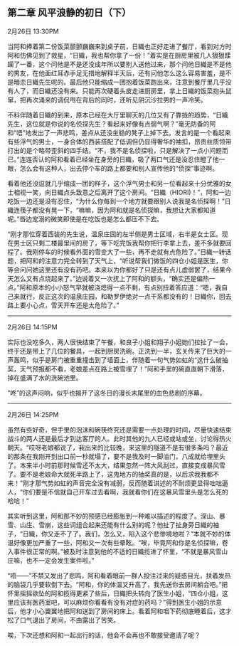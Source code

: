 ##  第二章 风平浪静的初日（下）
2月26日 13:30PM

当阿和捧着第二份饭菜颤颤巍巍来到桌子前，日織也正好走进了餐厅，看到对方时阿和仿佛见到了救星，“日織，我也帮你拿了一份！”着实是在厨房里被几人狠狠蹂躏了一番，这个问他是不是还没成年所以要别人送他过来，那个问他日織是不是他的男友，在他面红耳赤手足无措地解释半天后，还有问他怎么这么容易害羞，是不是暗恋日織先生呢的。最后他只能缩成一团抱着饭菜跑出来，注意到餐厅里几乎没有人了，而日織还没有来。只能再次硬着头皮走进厨房里，拿上日織的饭菜抱头鼠窜，把再次涌来的调侃甩在背后的同时，还听见阴沉沙拉男的一声冷笑。

不料伴随着日織的到来，原本已经在大厅里聊天的几位又有了靠拢的趋势，“日織先生，这位就是你说的名侦探先生？看起来好像有点弱气啊？”毫无防备的阿和“唔”地发出了一声悲鸣，差点从还没坐稳的凳子上掉下去。发言的是一个看起来有些浮气的男士，一身合体的西装搭配了低调但仍显得奢华的袖扣，昂贵丝质领带打出的是个略带歪斜的四手结。“不，我不是名侦探啦，只是解决了一点小问题而已。”连连否认的阿和看着已经坐在身旁的日織，吸了两口气还是没忍住瞪了他一眼，怎么会有这种人，出去停个车的路上都要和别人宣传他的“侦探”事迹啊。

看着他还没逗就几乎缩成一团的样子，这个浮气男士和另一位看起来十分优雅的女士相视一笑，向日織点头致意之后离开了这个房间。“日織（HIORI)！”，阿和一边吃饭一边还是没有忍住，“为什么你每到一个地方就要跟别人说我是名侦探啊！”日織连筷子都没有晃一下，“嘛嘛，因为阿和就是名侦探嘛，我想让大家都知道呢。”唇边宠溺的微笑即使是在吃饭也是怎么都压不下去。

“刚才那位穿着西装的先生说，温泉庄园的左半侧是男士区域，右半是女士区。现在男士区只剩二楼最里间的房了，等下吃完饭我帮你把行李拿上去，差不多就要回程了。我刚停车的时候看外面的雪变大了一些，再不走就有点危险了。”日織一转话题，把阿和的注意力完全转到了天气上，“听说帮我们做饭的四仓小姐是医生，你等会问问她这里还有没有药吧。本来以为你都好了只是还有点儿虚弱罢了，结果今天怎么又有点烧起来了。”边说着又一次抚上了阿和的额头，“确实还是偏热一点。”阿和原本的小小怒气早就被浇熄得一点不剩，有点别扭着答应道：“嗯，我自己来就行，反正这次的温泉庄园，和勒罗伊绝对一点干系都没有的！日織你，回去路上要小心点，雪天开车还是太危险了。”

---

2月26日 14:15PM

实际也没吃多久，两人很快结束了午餐，和良子小姐和翔子小姐她们拉扯了一会，终于还是带上了几位的餐具，一起到厨房洗碗。正洗到一半，玄关传来了巨大的一声轰鸣，似乎是房门被重重撞击到了墙面上，伴随着一句气势如虹的“这什么破抽奖，天气预报都不看，老娘差点在路上被雪埋了！”阿和手里的碗直直朝下滑落，掉在盛满了水的洗碗池里。

“咚”的这声闷响，似乎也揭开了这冬日的漫长末尾里的血色悲剧的序幕。

---

2月26日 14:25PM

虽然有些好奇，但手里的泡沫和碗筷终究还是需要一点处理的时间，尽量快速结束战斗的两人还是最后才到达客厅的人。此时其他的九人已经或站或坐，讨论得热火朝天。“哎呀老娘都说了，我出来的比较晚，来这里的隧道不是有很多条吗？最近的那条在我刚开到出口前一秒就塌了，要不是我及时一脚油门，八成就给埋里头了。本来半小时前那时候雪还不太大，结果忽然一阵大风刮过，直接变成暴风雪了。要不是老娘命大就死半路上了，这鬼地方的抽奖真的是，以后求我我都不来！”刚才那气势如虹的声音完全没有减弱，反而随着讲述的不耐烦更显得咄咄逼人，“你们要是不信就自己开车过去看啊，我就看你们在这暴风雪里头是怎么死的哈哈！”

其实听到这里，阿和那不妙的预感已经膨胀到一种难以描述的程度了。深山、暴雪、山庄、雪崩，这些词组合起来还能有什么别的呢？他扯了扯身旁日織的袖子，“日織，你又走不了了。我们，怎么又，陷入这个悲惨境地啦？”本就不妙的体温好像更加严重了一些，阿和又一次有些晕眩。“唉，毕竟阿和你是名侦探嘛，卷入事件很正常的啊。”被及时注意到他的不适的日織揽进了怀里，“不就是暴风雪山庄嘛，也不一定会发生案件啦。”

“唔——”不禁又发出了悲鸣，阿和看着眼前一群人投注过来的疑惑目光，扶着发热的脑袋几乎要软倒下去。“阿和，你的体温又升高了，我先送你去房间躺会吧。”把怀里摇摇欲坠的阿和揽得更紧了些后，日織把头转向了医生小姐，“四仓小姐，这里应该有医药室吧，可以麻烦你看看有没有对症的药吗？”得到医生小姐的示意后，他才小心翼翼地把阿和送到了房间的床上。看着阿和咽下药彻底睡着后，这才松了口气退出了房间，不由露出了苦笑。

唉，下次还想和阿和一起出行的话，他会不会再也不敢接受邀请了呢？
